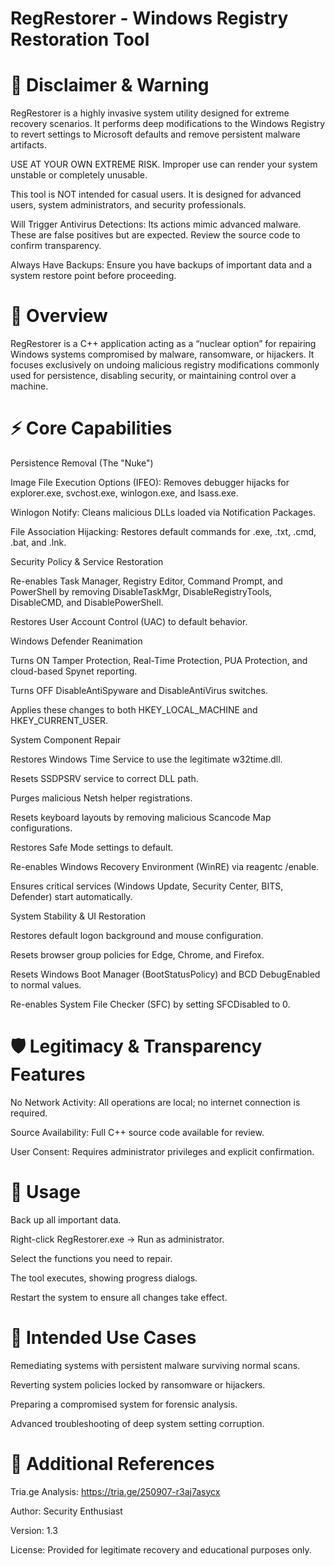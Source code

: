 # RegRestorer - Windows Registry Restoration Tool


# 🚨 Disclaimer & Warning

RegRestorer is a highly invasive system utility designed for extreme recovery scenarios. It performs deep modifications to the Windows Registry to revert settings to Microsoft defaults and remove persistent malware artifacts.

USE AT YOUR OWN EXTREME RISK. Improper use can render your system unstable or completely unusable.

This tool is NOT intended for casual users. It is designed for advanced users, system administrators, and security professionals.

Will Trigger Antivirus Detections: Its actions mimic advanced malware. These are false positives but are expected. Review the source code to confirm transparency.

Always Have Backups: Ensure you have backups of important data and a system restore point before proceeding.

# 📖 Overview

RegRestorer is a C++ application acting as a “nuclear option” for repairing Windows systems compromised by malware, ransomware, or hijackers. It focuses exclusively on undoing malicious registry modifications commonly used for persistence, disabling security, or maintaining control over a machine.

# ⚡ Core Capabilities
Persistence Removal (The "Nuke")

Image File Execution Options (IFEO): Removes debugger hijacks for explorer.exe, svchost.exe, winlogon.exe, and lsass.exe.

Winlogon Notify: Cleans malicious DLLs loaded via Notification Packages.

File Association Hijacking: Restores default commands for .exe, .txt, .cmd, .bat, and .lnk.

Security Policy & Service Restoration

Re-enables Task Manager, Registry Editor, Command Prompt, and PowerShell by removing DisableTaskMgr, DisableRegistryTools, DisableCMD, and DisablePowerShell.

Restores User Account Control (UAC) to default behavior.

Windows Defender Reanimation

Turns ON Tamper Protection, Real-Time Protection, PUA Protection, and cloud-based Spynet reporting.

Turns OFF DisableAntiSpyware and DisableAntiVirus switches.

Applies these changes to both HKEY_LOCAL_MACHINE and HKEY_CURRENT_USER.

System Component Repair

Restores Windows Time Service to use the legitimate w32time.dll.

Resets SSDPSRV service to correct DLL path.

Purges malicious Netsh helper registrations.

Resets keyboard layouts by removing malicious Scancode Map configurations.

Restores Safe Mode settings to default.

Re-enables Windows Recovery Environment (WinRE) via reagentc /enable.

Ensures critical services (Windows Update, Security Center, BITS, Defender) start automatically.

System Stability & UI Restoration

Restores default logon background and mouse configuration.

Resets browser group policies for Edge, Chrome, and Firefox.

Resets Windows Boot Manager (BootStatusPolicy) and BCD DebugEnabled to normal values.

Re-enables System File Checker (SFC) by setting SFCDisabled to 0.

# 🛡️ Legitimacy & Transparency Features

No Network Activity: All operations are local; no internet connection is required.

Source Availability: Full C++ source code available for review.

User Consent: Requires administrator privileges and explicit confirmation.

# 🚀 Usage

Back up all important data.

Right-click RegRestorer.exe → Run as administrator.

Select the functions you need to repair.

The tool executes, showing progress dialogs.

Restart the system to ensure all changes take effect.

# 🔧 Intended Use Cases

Remediating systems with persistent malware surviving normal scans.

Reverting system policies locked by ransomware or hijackers.

Preparing a compromised system for forensic analysis.

Advanced troubleshooting of deep system setting corruption.

# 📄 Additional References

Tria.ge Analysis: https://tria.ge/250907-r3aj7asycx

Author: Security Enthusiast

Version: 1.3

License: Provided for legitimate recovery and educational purposes only.

